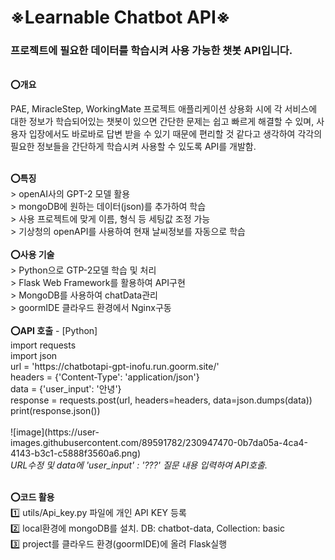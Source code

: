 <h1>※Learnable Chatbot API※</h1>

<h3>프로젝트에 필요한 데이터를 학습시켜 사용 가능한 챗봇 API입니다.</h3>
<br>
<b>⭕개요</b><br>
<p>PAE, MiracleStep, WorkingMate 프로젝트 애플리케이션 상용화 시에 각 서비스에 대한 정보가 학습되어있는 챗봇이 있으면 간단한 문제는 쉽고 빠르게 해결할 수 있며, 사용자 입장에서도 바로바로 답변 받을 수 있기 때문에 편리할 것 같다고 생각하여 각각의 필요한 정보들을 간단하게 학습시켜 사용할 수 있도록 API를 개발함.</p>
<br>
<b>⭕특징</b><br>
> openAI사의 GPT-2 모델 활용<br>
> mongoDB에 원하는 데이터(json)를 추가하여 학습<br>
> 사용 프로젝트에 맞게 이름, 형식 등 세팅값 조정 가능<br>
> 기상청의 openAPI를 사용하여 현재 날씨정보를 자동으로 학습<br>
<br>
<b>⭕사용 기술</b><br>
> Python으로 GTP-2모델 학습 및 처리<br>
> Flask Web Framework를 활용하여 API구현<br>
> MongoDB를 사용하여 chatData관리<br>
> goormIDE 클라우드 환경에서 Nginx구동<br>
<br>
<b>⭕API 호출</b> - [Python]<br>
import requests<br>
import json<br>
url = 'https://chatbotapi-gpt-inofu.run.goorm.site/'<br>
headers = {'Content-Type': 'application/json'}<br>
data = {'user_input': '안녕'}<br>
response = requests.post(url, headers=headers, data=json.dumps(data))<br>
print(response.json())<br>
<br>
![image](https://user-images.githubusercontent.com/89591782/230947470-0b7da05a-4ca4-4143-b3c1-c5888f3560a6.png)<br>
<i>URL수정 및 data에 'user_input' : '???' 질문 내용 입력하여 API호출.</i>
<br><br>

<b>⭕코드 활용</b><br>
1️⃣ utils/Api_key.py 파일에 개인 API KEY 등록<br>
2️⃣ local환경에 mongoDB를 설치. DB: chatbot-data, Collection: basic<br>
3️⃣ project를 클라우드 환경(goormIDE)에 올려 Flask실행<br>


